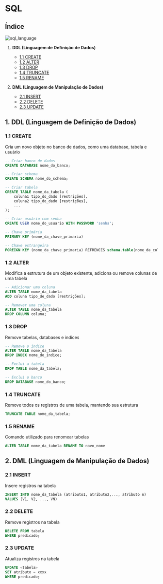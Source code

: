# SQL 


## Índice

![sql_language](https://github.com/user-attachments/assets/ff7603ee-2629-4f90-adce-c843c9809895)

1. **DDL (Linguagem de Definição de Dados)**
   - [1.1 CREATE](#11-create)
   - [1.2 ALTER](#12-alter)
   - [1.3 DROP](#13-drop)
   - [1.4 TRUNCATE](#14-truncate)
   - [1.5 RENAME](#15-rename)

2. **DML (Linguagem de Manipulação de Dados)**
   - [2.1 INSERT](#21-insert)
   - [2.2 DELETE](#22-delete)
   - [2.3 UPDATE](#23-update)

## 1. DDL (Linguagem de Definição de Dados)

### 1.1 CREATE
Cria um novo objeto no banco de dados, como uma database, tabela e usuário 

```sql
-- Criar banco de dados
CREATE DATABASE nome_do_banco;

-- Criar schema
CREATE SCHEMA nome_do_schema;

-- Criar tabela
CREATE TABLE nome_da_tabela (
    coluna1 tipo_do_dado [restrições],
    coluna2 tipo_do_dado [restrições],
    ...
);

-- Criar usuário com senha
CREATE USER nome_do_usuario WITH PASSWORD 'senha';

-- Chave primária
PRIMARY KEY (nome_da_chave_primaria)

-- Chave estrangeira
FOREIGN KEY (nome_da_chave_primaria) REFRENCES schema.table(nome_da_coluna)
```

### 1.2 ALTER
Modifica a estrutura de um objeto existente, adiciona ou remove colunas de uma tabela

```sql
-- Adicionar uma coluna
ALTER TABLE nome_da_tabela
ADD coluna tipo_de_dado [restrições];

-- Remover uma coluna
ALTER TABLE nome_da_tabela
DROP COLUMN coluna;
```

### 1.3 DROP
Remove tabelas, databases e indices

```sql
-- Remove o índice 
ALTER TABLE nome_da_tabela 
DROP INDEX nome_do_indice;

-- Exclui a tabela 
DROP TABLE nome_da_tabela;

-- Exclui o banco 
DROP DATABASE nome_do_banco;
``` 

### 1.4 TRUNCATE
Remove todos os registros de uma tabela, mantendo sua estrutura

```sql
TRUNCATE TABLE nome_da_tabela;
```

### 1.5 RENAME
Comando utilizado para renomear tabelas

```sql
ALTER TABLE nome_da_tabela RENAME TO novo_nome
```

## 2. DML (Linguagem de Manipulação de Dados)

### 2.1 INSERT
Insere registros na tabela

```sql
INSERT INTO nome_da_tabela (atributo1, atributo2,..., atributo n)
VALUES (V1, V2, ..., VN)
```

### 2.2 DELETE
Remove registros na tabela

```sql
DELETE FROM tabela
WHERE predicado;
```

### 2.3 UPDATE
Atualiza registros na tabela

```sql
UPDATE <tabela>
SET atributo = xxxx
WHERE predicado;
```
